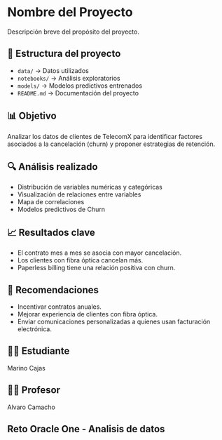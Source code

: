 # Nombre del Proyecto

Descripción breve del propósito del proyecto.

## 📂 Estructura del proyecto

- `data/` → Datos utilizados
- `notebooks/` → Análisis exploratorios
- `models/` → Modelos predictivos entrenados
- `README.md` → Documentación del proyecto

## 📊 Objetivo

Analizar los datos de clientes de TelecomX para identificar factores asociados a la cancelación (churn) y proponer estrategias de retención.

## 🔍 Análisis realizado

- Distribución de variables numéricas y categóricas
- Visualización de relaciones entre variables
- Mapa de correlaciones
- Modelos predictivos de Churn

## 📈 Resultados clave

- El contrato mes a mes se asocia con mayor cancelación.
- Los clientes con fibra óptica cancelan más.
- Paperless billing tiene una relación positiva con churn.

## 🚀 Recomendaciones

- Incentivar contratos anuales.
- Mejorar experiencia de clientes con fibra óptica.
- Enviar comunicaciones personalizadas a quienes usan facturación electrónica.

## 👩‍💻 Estudiante

Marino Cajas

## 👩‍💻 Profesor

Alvaro Camacho

## Reto Oracle One - Analisis de datos
